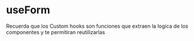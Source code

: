 # useForm

Recuerda que los Custom hooks son funciones que extraen la logica de los componentes y te permitiran reutilizarlas

